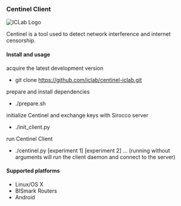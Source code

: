 ### Centinel Client

![ICLab Logo](http://iclab.org/wp-content/themes/svbtle-child/ICLab-f200.png "ICLab Logo")

Centinel is a tool used to detect network interference and internet
censorship.

#### Install and usage

acquire the latest development version
* git clone https://github.com/iclab/centinel-iclab.git
    
prepare and install dependencies
* ./prepare.sh

initialize Centinel and exchange keys with Sirocco server
* ./init_client.py

run Centinel Client
* ./centinel.py [experiment 1] [experiment 2] ...
(running without arguments will run the client daemon and connect to the server)

#### Supported platforms

* Linux/OS X
* BISmark Routers
* Android
